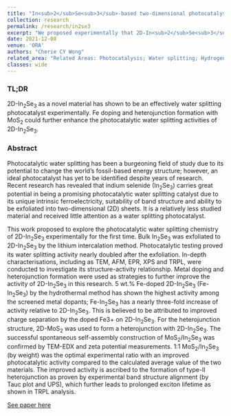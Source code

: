 ```yaml
---
title: "In<sub>2</sub>Se<sub>3</sub>-based two-dimensional photocatalysts for water-splitting"
collection: research
permalink: /research/in2se3
excerpt: "We proposed experimentally that 2D-In<sub>2</sub>Se<sub>3</sub> is an active water splitting photocatalyst. Metal doping and heterojunction formation were suggested as effective strategies to further improve the material’s photocatalytic activity. <br/> <br/><img src='/assets/images/In2Se3_toc.jpg' height='50'>"
date: 2021-12-08
venue: 'ORA'
authors: "Cherie CY Wong"
related_area: "Related Areas: Photocatalysis; Water splitting; Hydrogen evolution reaction"
classes: wide
---
```

### TL;DR
2D-In<sub>2</sub>Se<sub>3</sub> as a novel material has shown to be an effectively water splitting photocatalyst experimentally. Fe doping and heterojunction formation with MoS<sub>2</sub> could further enhance the photocatalytic water splitting activities of 2D-In<sub>2</sub>Se<sub>3</sub>.

### Abstract
Photocatalytic water splitting has been a burgeoning field of study due to its potential to change the world’s fossil-based energy structure; however, an ideal photocatalyst has yet to be identified despite years of research. Recent research has revealed that indium selenide (In<sub>2</sub>Se<sub>3</sub>) carries great potential in being a promising photocatalytic water splitting catalyst due to its unique intrinsic ferroelectricity, suitability of band structure and ability to be exfoliated into two-dimensional (2D) sheets. It is a relatively less studied material and received little attention as a water splitting photocatalyst.

This work proposed to explore the photocatalytic water splitting chemistry of 2D-In<sub>2</sub>Se<sub>3</sub> experimentally for the first time. Bulk In<sub>2</sub>Se<sub>3</sub> was exfoliated to 2D-In<sub>2</sub>Se<sub>3</sub> by the lithium intercalation method. Photocatalytic testing proved its water splitting activity nearly doubled after the exfoliation. In-depth characterisations, including as TEM, AFM, EPR, XPS and TRPL, were conducted to investigate its structure-activity relationship. Metal doping and heterojunction formation were used as strategies to further improve the activity of 2D-In<sub>2</sub>Se<sub>3</sub> in this research. 5 wt.% Fe-doped 2D-In<sub>2</sub>Se<sub>3</sub> (Fe-In<sub>2</sub>Se<sub>3</sub>) by the hydrothermal method has shown the highest activity among the screened metal dopants; Fe-In<sub>2</sub>Se<sub>3</sub> has a nearly three-fold increase of activity relative to 2D-In<sub>2</sub>Se<sub>3</sub>. This is believed to be attributed to improved charge separation by the doped Fe3+ on 2D-In<sub>2</sub>Se<sub>3</sub>. For the heterojunction structure, 2D-MoS<sub>2</sub> was used to form a heterojunction with 2D-In<sub>2</sub>Se<sub>3</sub>. The successful spontaneous self-assembly construction of MoS<sub>2</sub>/In<sub>2</sub>Se<sub>3</sub> was confirmed by TEM-EDX and zeta potential measurements. 1:1 MoS<sub>2</sub>/In<sub>2</sub>Se<sub>3</sub> (by weight) was the optimal experimental ratio with an improved photocatalytic activity compared to the calculated average value of the two materials. The improved activity is ascribed to the formation of type-II heterojunction as proven by experimental band structure alignment (by Tauc plot and UPS), which further leads to prolonged exciton lifetime as shown in TRPL analysis.


[See paper here](https://solo.bodleian.ox.ac.uk/primo-explore/fulldisplay?docid=ORA9dc4c035-9714-473b-ac23-5597560acce9&context=L&vid=SOLO&lang=en_US&search_scope=LSCOP_ALL&adaptor=Local%20Search%20Engine&tab=local&query=any,contains,cherie%20wong%20cy&offset=0)